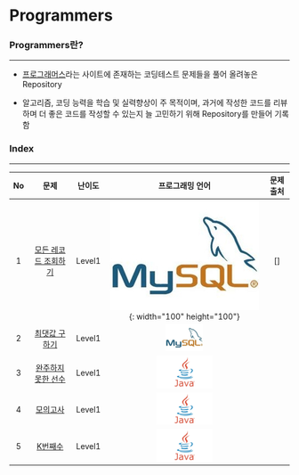 # Programmers

### Programmers란?

---

- [프로그래머스](https://programmers.co.kr/ "Programmers")라는 사이트에 존재하는 코딩테스트 문제들을 풀어 올려놓은 Repository

- 알고리즘, 코딩 능력을 학습 및 실력향상이 주 목적이며, 과거에 작성한 코드를 리뷰하며 더 좋은 코드를 작성할 수 있는지 늘 고민하기 위해 Repository를 만들어 기록함



### Index

---

| No   | 문제 | 난이도 | 프로그래밍 언어 | 문제출처 |
| :----: | :----: | :------: | :---------------: | :-------: |
| 1 | [모든 레코드 조회하기](./Programmers/src/Level01/Level01_SQL01.sql "코드 보기") | Level1 | ![mysql](.\img\mysql.jpg){: width="100" height="100"} | [] |
| 2 | [최댓값 구하기](./Programmers/src/Level01/Level01_SQL02.sql "코드 보기") | Level1 | <img src=".\img\mysql.jpg" alt="mysql" style="zoom:25%;" /> | |
| 3 | [완주하지 못한 선수](./Programmers/src/Level01/Level01_Solution01.java "코드 보기") | Level1 | <img src=".\img\Java.png" alt="Java" style="zoom:10%;" /> | |
| 4 | [모의고사](./Programmers/src/Level01/Level01_Solution02.java "코드 보기") | Level1 | <img src=".\img\Java.png" alt="Java" style="zoom:10%;" /> | |
| 5 | [K번째수](./Programmers/src/Level01/Level01_Solution03.java "코드 보기") | Level1 | <img src=".\img\Java.png" alt="Java" style="zoom:10%;" /> | |
